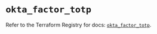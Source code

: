 # `okta_factor_totp`

Refer to the Terraform Registry for docs: [`okta_factor_totp`](https://registry.terraform.io/providers/okta/okta/4.20.0/docs/resources/factor_totp).
